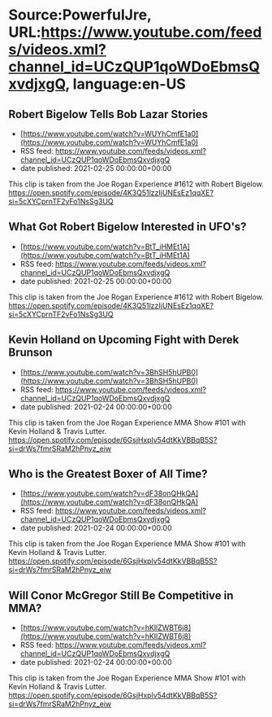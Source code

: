 # Source:PowerfulJre, URL:https://www.youtube.com/feeds/videos.xml?channel_id=UCzQUP1qoWDoEbmsQxvdjxgQ, language:en-US

## Robert Bigelow Tells Bob Lazar Stories
 - [https://www.youtube.com/watch?v=WUYhCmfE1a0](https://www.youtube.com/watch?v=WUYhCmfE1a0)
 - RSS feed: https://www.youtube.com/feeds/videos.xml?channel_id=UCzQUP1qoWDoEbmsQxvdjxgQ
 - date published: 2021-02-25 00:00:00+00:00

This clip is taken from the Joe Rogan Experience #1612 with Robert Bigelow. https://open.spotify.com/episode/4K3Q51lzzIjUNEsEz1qqXE?si=5cXYCprnTF2vFo1NsSg3UQ

## What Got Robert Bigelow Interested in UFO's?
 - [https://www.youtube.com/watch?v=BtT_iHMEt1A](https://www.youtube.com/watch?v=BtT_iHMEt1A)
 - RSS feed: https://www.youtube.com/feeds/videos.xml?channel_id=UCzQUP1qoWDoEbmsQxvdjxgQ
 - date published: 2021-02-25 00:00:00+00:00

This clip is taken from the Joe Rogan Experience #1612 with Robert Bigelow. https://open.spotify.com/episode/4K3Q51lzzIjUNEsEz1qqXE?si=5cXYCprnTF2vFo1NsSg3UQ

## Kevin Holland on Upcoming Fight with Derek Brunson
 - [https://www.youtube.com/watch?v=3BhSH5hUPB0](https://www.youtube.com/watch?v=3BhSH5hUPB0)
 - RSS feed: https://www.youtube.com/feeds/videos.xml?channel_id=UCzQUP1qoWDoEbmsQxvdjxgQ
 - date published: 2021-02-24 00:00:00+00:00

This clip is taken from the Joe Rogan Experience MMA Show #101 with Kevin Holland & Travis Lutter. https://open.spotify.com/episode/6GsjHxplv54dtKkVBBqB5S?si=drWs7fmrSRaM2hPnyz_eiw

## Who is the Greatest Boxer of All Time?
 - [https://www.youtube.com/watch?v=dF38onQHkQA](https://www.youtube.com/watch?v=dF38onQHkQA)
 - RSS feed: https://www.youtube.com/feeds/videos.xml?channel_id=UCzQUP1qoWDoEbmsQxvdjxgQ
 - date published: 2021-02-24 00:00:00+00:00

This clip is taken from the Joe Rogan Experience MMA Show #101 with Kevin Holland & Travis Lutter. https://open.spotify.com/episode/6GsjHxplv54dtKkVBBqB5S?si=drWs7fmrSRaM2hPnyz_eiw

## Will Conor McGregor Still Be Competitive in MMA?
 - [https://www.youtube.com/watch?v=hKIlZWBT6j8](https://www.youtube.com/watch?v=hKIlZWBT6j8)
 - RSS feed: https://www.youtube.com/feeds/videos.xml?channel_id=UCzQUP1qoWDoEbmsQxvdjxgQ
 - date published: 2021-02-24 00:00:00+00:00

This clip is taken from the Joe Rogan Experience MMA Show #101 with Kevin Holland & Travis Lutter. https://open.spotify.com/episode/6GsjHxplv54dtKkVBBqB5S?si=drWs7fmrSRaM2hPnyz_eiw

